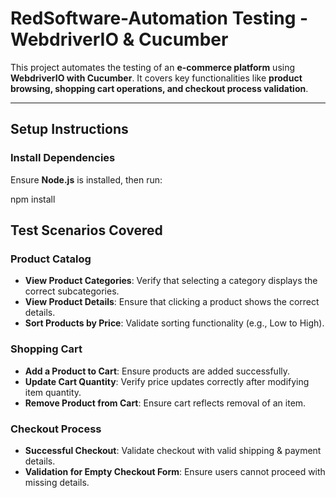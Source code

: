 # RedSoftware-Automation Testing - WebdriverIO & Cucumber

This project automates the testing of an **e-commerce platform** using **WebdriverIO with Cucumber**. It covers key functionalities like **product browsing, shopping cart operations, and checkout process validation**.

---

##  Setup Instructions

###  Install Dependencies
Ensure **Node.js** is installed, then run:

npm install

## Test Scenarios Covered

### **Product Catalog**
-  **View Product Categories**: Verify that selecting a category displays the correct subcategories.
-  **View Product Details**: Ensure that clicking a product shows the correct details.
-  **Sort Products by Price**: Validate sorting functionality (e.g., Low to High).

### **Shopping Cart**
-  **Add a Product to Cart**: Ensure products are added successfully.
-  **Update Cart Quantity**: Verify price updates correctly after modifying item quantity.
-  **Remove Product from Cart**: Ensure cart reflects removal of an item.

### **Checkout Process**
- **Successful Checkout**: Validate checkout with valid shipping & payment details.
- **Validation for Empty Checkout Form**: Ensure users cannot proceed with missing details.

